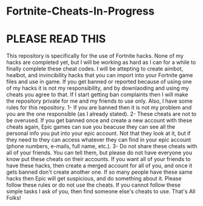 # Fortnite-Cheats-In-Progress
# PLEASE READ THIS
  This repository is specifically for the use of Fortnite hacks.  None of my hacks are completed yet, but I will be working as hard as I can for a while to finally complete these cheat codes.    I will be attepting to create aimbot, healbot, and invincibility hacks that you can import into your Fortnite game files and use in game.  If you get banned or reported because of using one of my hacks it is not my responsibility, and by downlaoding and using my cheats you agree to that.  If I start getting ban complaints then I will make the repository private for me and my friends to use only.  Also, I have some rules for this repository.
  1- If you are banned then it is not my problem and you are the one responsible (as I already stated).
  2- These cheats are not to be overused.  If you get banned once and create a new account with these cheats again, Epic games can sue you beacuse they can see all the personal info you put into your epic account.  Not that they look at it, but if they need to they can access whatever they can find in your epic account (phone numbers, e-mails, full name, etc.).
  3- Do not share these cheats with all of your friends.  You can tell them, but please do not have everyone you know put these cheats on their accounts.  If you want all of your friends to have these hacks, then create a merged account for all of you, and once it gets banned don't create another one.  If so many people have these same hacks then Epic will get suspicious, and do something about it.
  Please follow these rules or do not use the cheats.  If you cannot follow these simple tasks I ask of you, then find someone else's cheats to use.  That's All Folks!
